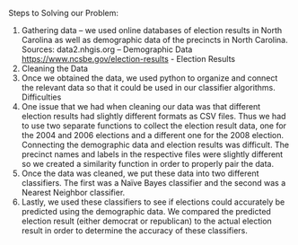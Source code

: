 Steps to Solving our Problem:

1. Gathering data – we used online databases of election results in North Carolina as well as demographic data of the precincts in North Carolina. Sources: 
data2.nhgis.org – Demographic Data 
https://www.ncsbe.gov/election-results - Election Results  
2. Cleaning the Data 
3. Once we obtained the data, we used python to organize and connect the relevant data so that it could be used in our classifier algorithms. 
Difficulties 
4. One issue that we had when cleaning our data was that different election results had slightly different formats as CSV files. Thus we had to use two separate functions to collect the election result data, one for the 2004 and 2006 elections and a different one for the 2008 election. 
Connecting the demographic data and election results was difficult. The precinct names and labels in the respective files were slightly different so we created a similarity function in order to properly pair the data.
5. Once the data was cleaned, we put these data into two different classifiers. The first was a Naïve Bayes classifier and the second was a Nearest Neighbor classifier. 
6. Lastly, we used these classifiers to see if elections could accurately be predicted using the demographic data. We compared the predicted election result (either democrat or republican) to the actual election result in order to determine the accuracy of these classifiers. 
